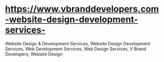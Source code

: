 # https://www.vbranddevelopers.com-website-design-development-services-
Website Design &amp; Development Services, Website Design Development Services, Web Development Services, Web Design Services, V Brand Developers, Website Design
